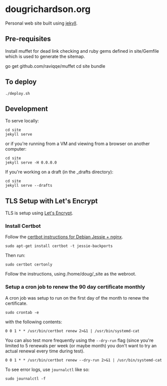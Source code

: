 # dougrichardson.org
Personal web site built using [jekyll](https://jekyllrb.com/).

## Pre-requisites

Install muffet for dead link checking and ruby gems defined in site/Gemfile
which is used to generate the sitemap.

  go get github.com/raviqqe/muffet
  cd site
  bundle


## To deploy

    ./deploy.sh

## Development

To serve locally:

    cd site
    jekyll serve

or if you're running from a VM and viewing from a browser on another computer:

    cd site
    jekyll serve -H 0.0.0.0

If you're working on a draft (in the _drafts directory):

    cd site
    jekyll serve --drafts

## TLS Setup with Let's Encrypt
TLS is setup using [Let's Encrypt](https://letsencrypt.org/).

### Install Certbot

Follow the [certbot instructions for Debian Jessie + nginx](https://certbot.eff.org/#debianjessie-nginx).

    sudo apt-get install certbot -t jessie-backports

Then run:

    sudo certbot certonly

Follow the instructions, using /home/doug/_site as the webroot.

### Setup a cron job to renew the 90 day certificate monthly
A cron job was setup to run on the first day of the month to renew the certificate.

    sudo crontab -e

with the following contents:

    0 0 1 * * /usr/bin/certbot renew 2>&1 | /usr/bin/systemd-cat

You can also test more frequently using the `--dry-run` flag (since you're limited to 5 renewals per week (or maybe month)
you don't want to try an actual renewal every time during test).

    0 0 1 * * /usr/bin/certbot renew --dry-run 2>&1 | /usr/bin/systemd-cat

To see error logs, use `journalctl` like so:

    sudo journalctl -f


